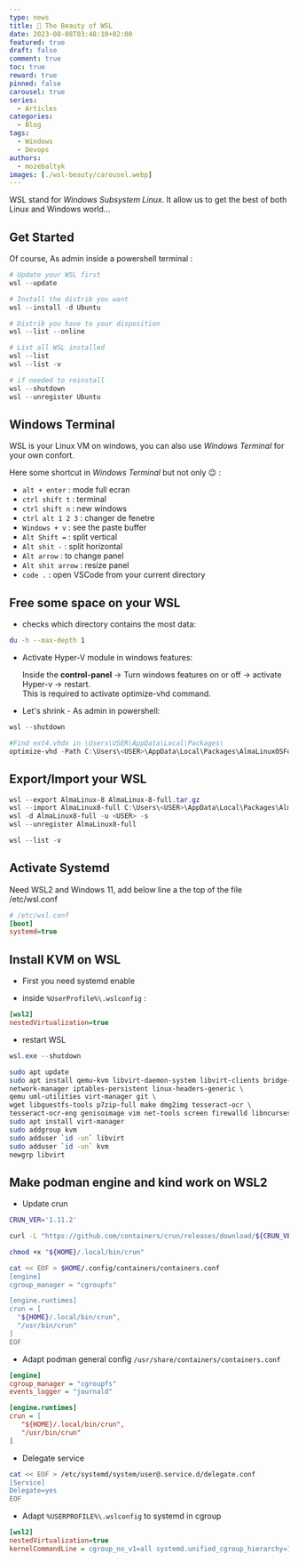 ```yaml
---
type: news 
title: 🎉 The Beauty of WSL
date: 2023-08-08T03:48:10+02:00
featured: true
draft: false
comment: true
toc: true
reward: true
pinned: false
carousel: true
series:
  - Articles
categories:
  - Blog
tags:
  - Windows
  - Devops
authors:
  - mozebaltyk
images: [./wsl-beauty/carousel.webp]
---
```


WSL stand for *Windows Subsystem Linux*. It allow us to get the best of both Linux and Windows world...

<!--more-->

## Get Started 

Of course, As admin inside a powershell terminal :

```powershell
# Update your WSL first
wsl --update

# Install the distrib you want
wsl --install -d Ubuntu

# Distrib you have to your disposition
wsl --list --online

# List all WSL installed
wsl --list
wsl --list -v

# if needed to reinstall 
wsl --shutdown
wsl --unregister Ubuntu
```

## Windows Terminal 

WSL is your Linux VM on windows, you can also use *Windows Terminal* for your own confort.

Here some shortcut in *Windows Terminal* but not only 😉 :

  - `alt + enter`      :  mode full ecran
  - `ctrl shift t`     :  terminal
  - `ctrl shift n`     :  new windows
  - `ctrl alt 1 2 3`   :  changer de fenetre
  - `Windows + v`      :  see the paste buffer
  - `Alt Shift =`      :  split vertical
  - `Alt shit -`       :  split horizontal
  - `Alt arrow`        :  to change panel
  - `Alt shit arrow`   :  resize panel  
  - `code .`           :  open VSCode from your current directory

## Free some space on your WSL

* checks which directory contains the most data:

```bash
du -h --max-depth 1
```

* Activate Hyper-V module in windows features:  

  Inside the **control-panel** -> Turn windows features on or off -> activate Hyper-v -> restart.  
  This is required to activate optimize-vhd command.  


* Let's shrink - As admin in powershell:

```powershell
wsl --shutdown

#Find ext4.vhdx in \Users\USER\AppData\Local\Packages\
optimize-vhd -Path C:\Users\<USER>\AppData\Local\Packages\AlmaLinuxOSFoundation.AlmaLinux8WSL_xxxxxxxxxxxxxx\LocalState\ext4.vhdx -Mode full
```

## Export/Import your WSL

```powershell
wsl --export AlmaLinux-8 AlmaLinux-8-full.tar.gz
wsl --import AlmaLinux8-full C:\Users\<USER>\AppData\Local\Packages\Alma8-full .\AlmaLinux-8-full.tar
wsl -d AlmaLinux8-full -u <USER> -s
wsl --unregister AlmaLinux8-full

wsl --list -v
```

## Activate Systemd

Need WSL2 and Windows 11, add below line a the top of the file /etc/wsl.conf

```ini
# /etc/wsl.conf
[boot]
systemd=true
```

## Install KVM on WSL

* First you need systemd enable

* inside `%UserProfile%\.wslconfig` :

```ini
[wsl2]
nestedVirtualization=true
```

* restart WSL

```powershell
wsl.exe --shutdown
```

```bash
sudo apt update
sudo apt install qemu-kvm libvirt-daemon-system libvirt-clients bridge-utils cpu-checker \
network-manager iptables-persistent linux-headers-generic \
qemu uml-utilities virt-manager git \
wget libguestfs-tools p7zip-full make dmg2img tesseract-ocr \
tesseract-ocr-eng genisoimage vim net-tools screen firewalld libncurses-dev -y
sudo apt install virt-manager
sudo addgroup kvm
sudo adduser `id -un` libvirt
sudo adduser `id -un` kvm
newgrp libvirt
```

## Make podman engine and kind work on WSL2

* Update crun 

```bash
CRUN_VER='1.11.2'

curl -L "https://github.com/containers/crun/releases/download/${CRUN_VER}/crun-${CRUN_VER}-linux-amd64" -o "${HOME}/.local/bin/crun"

chmod +x "${HOME}/.local/bin/crun"

cat << EOF > $HOME/.config/containers/containers.conf
[engine]
cgroup_manager = "cgroupfs"

[engine.runtimes]
crun = [
  "${HOME}/.local/bin/crun",
  "/usr/bin/crun"
]
EOF
```

* Adapt podman general config `/usr/share/containers/containers.conf`

```ini
[engine]
cgroup_manager = "cgroupfs"
events_logger = "journald"

[engine.runtimes]
crun = [
   "${HOME}/.local/bin/crun",
   "/usr/bin/crun"
]
```

* Delegate service

```bash
cat << EOF > /etc/systemd/system/user@.service.d/delegate.conf
[Service]
Delegate=yes
EOF
```

* Adapt `%USERPROFILE%\.wslconfig` to systemd in cgroup

```ini
[wsl2]
nestedVirtualization=true
kernelCommandLine = cgroup_no_v1=all systemd.unified_cgroup_hierarchy=1
```
